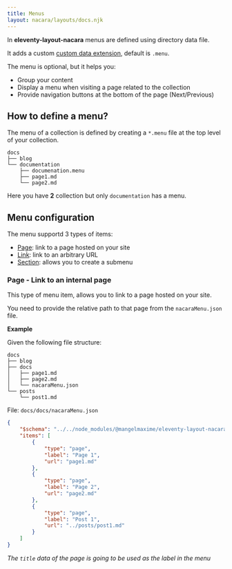 ```yaml
---
title: Menus
layout: nacara/layouts/docs.njk
---
```


In **eleventy-layout-nacara** menus are defined using directory data file.

It adds a custom [custom data extension](https://www.11ty.dev/docs/data-custom/), default is `.menu`.

The menu is optional, but it helps you:

- Group your content
- Display a menu when visiting a page related to the collection
- Provide navigation buttons at the bottom of the page (Next/Previous)

## How to define a menu?

The menu of a collection is defined by creating a `*.menu` file at the top level of your collection.

```text
docs
├── blog
└── documentation
    ├── documenation.menu
    ├── page1.md
    └── page2.md
```

Here you have **2** collection but only `documentation` has a menu.

## Menu configuration

The menu supportd 3 types of items:

- [Page](#page): link to a page hosted on your site
- [Link](#link): link to an arbitrary URL
- [Section](#section): allows you to create a submenu

### Page - Link to an internal page

This type of menu item, allows you to link to a page hosted on your site.

You need to provide the relative path to that page from the `nacaraMenu.json` file.

**Example**

Given the following file structure:

```text
docs
├── blog
├── docs
│   ├── page1.md
│   ├── page2.md
│   └── nacaraMenu.json
└── posts
    └── post1.md
```

File: `docs/docs/nacaraMenu.json`

```json
{
    "$schema": "../../node_modules/@mangelmaxime/eleventy-layout-nacara/schemas/menu-schema.json",
    "items": [
        {
            "type": "page",
            "label": "Page 1",
            "url": "page1.md"
        },
        {
            "type": "page",
            "label": "Page 2",
            "url": "page2.md"
        },
        {
            "type": "page",
            "label": "Post 1",
            "url": "../posts/post1.md"
        }
    ]
}
```

*The `title` data of the page is going to be used as the label in the menu*
